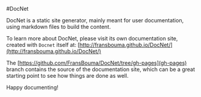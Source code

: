 #DocNet

DocNet is a static site generator, mainly meant for user documentation, using markdown files to build the content.

To learn more about DocNet, please visit its own documentation site, created with `Docnet` itself at:
[http://fransbouma.github.io/DocNet/](http://fransbouma.github.io/DocNet/)

The [https://github.com/FransBouma/DocNet/tree/gh-pages](gh-pages) branch contains the source of the documentation site, which can be a great starting point to see how things are done as well. 

Happy documenting!